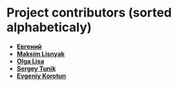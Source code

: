 Project contributors (sorted alphabeticaly)
============================================

* **[Евгений](https://github.com/Lucky75)**
* **[Maksim Lisnyak](https://github.com/lisnm)**
* **[Olga Lisa](https://github.com/olgalisvaja)**
* **[Sergey Tunik](https://github.com/22nick)**
* **[Evgeniy Korotun](https://github.com/GodRa13)**
